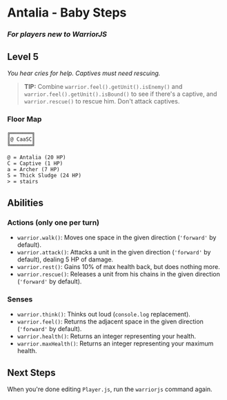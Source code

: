 # Antalia - Baby Steps

### _For players new to WarriorJS_

## Level 5

_You hear cries for help. Captives must need rescuing._

> **TIP:** Combine `warrior.feel().getUnit().isEnemy()` and `warrior.feel().getUnit().isBound()` to see if there's a captive, and `warrior.rescue()` to rescue him. Don't attack captives.

### Floor Map

```
╔═══════╗
║@ CaaSC║
╚═══════╝

@ = Antalia (20 HP)
C = Captive (1 HP)
a = Archer (7 HP)
S = Thick Sludge (24 HP)
> = stairs
```

## Abilities

### Actions (only one per turn)

- `warrior.walk()`: Moves one space in the given direction (`'forward'` by default).
- `warrior.attack()`: Attacks a unit in the given direction (`'forward'` by default), dealing 5 HP of damage.
- `warrior.rest()`: Gains 10% of max health back, but does nothing more.
- `warrior.rescue()`: Releases a unit from his chains in the given direction (`'forward'` by default).

### Senses

- `warrior.think()`: Thinks out loud (`console.log` replacement).
- `warrior.feel()`: Returns the adjacent space in the given direction (`'forward'` by default).
- `warrior.health()`: Returns an integer representing your health.
- `warrior.maxHealth()`: Returns an integer representing your maximum health.

## Next Steps

When you're done editing `Player.js`, run the `warriorjs` command again.

